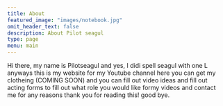 ```yaml
---
title: About
featured_image: "images/notebook.jpg"
omit_header_text: false
description: About Pilot seagul
type: page
menu: main
---
```



  Hi there, my name is Pilotseagul and yes, I didi spell seagul with one L anyways this is my website for my Youtube channel here you can get my clotheing (COMING SOON) and you can fill out video ideas and fill out acting forms to fill out what role you would like formy videos and contact me for any reasons thank you for reading this! good bye.
